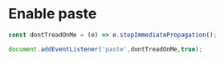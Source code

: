 
# Enable paste
```js
const dontTreadOnMe = (e) => e.stopImmediatePropagation();

document.addEventListener('paste',dontTreadOnMe,true);
```